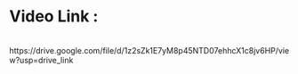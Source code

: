 <h1>Video Link : </h1><br>
https://drive.google.com/file/d/1z2sZk1E7yM8p45NTD07ehhcX1c8jv6HP/view?usp=drive_link
